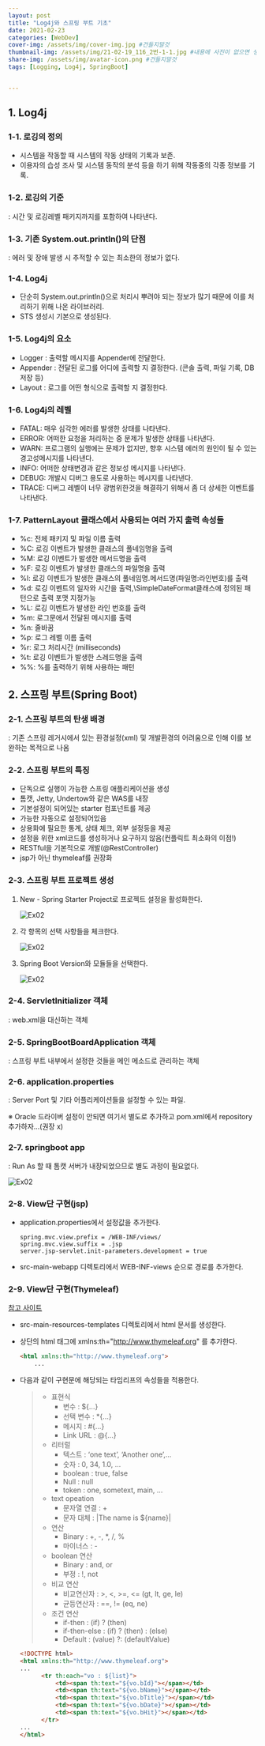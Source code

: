 ```yaml
---
layout: post
title: "Log4j와 스프링 부트 기초"
date: 2021-02-23
categories: [WebDev]
cover-img: /assets/img/cover-img.jpg #건들지말것
thumbnail-img: /assets/img/21-02-19_116_2번-1-1.jpg #내용에 사진이 없으면 생략
share-img: /assets/img/avatar-icon.png #건들지말것
tags: [Logging, Log4j, SpringBoot]


---
```


## 1. Log4j

### 1-1. 로깅의 정의

- 시스템을 작동할 때 시스템의 작동 상태의 기록과 보존.
- 이용자의 습성 조사 및 시스템 동작의 분석 등을 하기 위해 작동중의 각종 정보를 기록.

### 1-2. 로깅의 기준

: 시간 및 로깅레벨 패키지까지를 포함하여 나타낸다.

### 1-3. 기존 System.out.println()의 단점

: 에러 및 장애 발생 시 추적할 수 있는 최소한의 정보가 없다.

### 1-4. Log4j

- 단순히 System.out.println()으로 처리시 뿌려야 되는 정보가 많기 때문에 이를 처리하기 위해 나온 라이브러리.
- STS 생성시 기본으로 생성된다.

### 1-5. Log4j의 요소

- Logger : 출력할 메시지를 Appender에 전달한다.
- Appender : 전달된 로그를 어디에 출력할 지 결정한다. (콘솔 출력, 파일 기록, DB 저장 등)
- Layout : 로그를 어떤 형식으로 출력할 지 결정한다.

### 1-6. Log4j의 레벨

- FATAL: 매우 심각한 에러를 발생한 상태를 나타낸다.
- ERROR: 어떠한 요청을 처리하는 중 문제가 발생한 상태를 나타낸다. 
- WARN: 프로그램의 실행에는 문제가 없지만, 향후 시스템 에러의 원인이 될 수 있는 경고성메시지를 나타낸다.
- INFO: 어떠한 상태변경과  같은 정보성 메시지를 나타낸다.
- DEBUG: 개발시 디버그 용도로 사용하는 메시지를 나타낸다.
- TRACE: 디버그 레벨이 너무 광범위한것을 해결하기 위해서 좀 더 상세한 이벤트를 나타낸다.

### 1-7. PatternLayout 클래스에서 사용되는 여러 가지 출력 속성들

- %c: 전체 패키지 및 파일 이름 출력
- %C: 로깅 이벤트가 발생한 클래스의 풀네임명을 출력
- %M: 로깅 이벤트가 발생한 메서드명을 출력
- %F: 로깅 이벤트가 발생한 클래스의 파일명을 출력
- %l: 로깅 이벤트가 발생한 클래스의 풀네임명.메서드명(파일명:라인번호)를 출력
- %d: 로깅 이벤트의 일자와 시간을 출력,\\SimpleDateFormat클래스에 정의된 패턴으로 출력 포맷 지정가능
- %L: 로깅 이벤트가 발생한 라인 번호를 출력
- %m: 로그문에서 전달된 메시지를 출력
- %n: 줄바꿈
- %p: 로그 레벨 이름 출력
- %r: 로그 처리시간 (milliseconds)
- %t: 로깅 이벤트가 발생한 스레드명을 출력
- %%: %를 출력하기 위해 사용하는 패턴

## 2. 스프링 부트(Spring Boot)

### 2-1. 스프링 부트의 탄생 배경

: 기존 스프링 레거시에서 있는 환경설정(xml) 및 개발환경의 어려움으로 인해 이를 보완하는 목적으로 나옴

### 2-2. 스프링 부트의 특징

- 단독으로 실행이 가능한 스프링 애플리케이션을 생성
- 톰캣, Jetty, Undertow와 같은 WAS를 내장
- 기본설정이 되어있는 starter 컴포넌트를 제공
- 가능한 자동으로 설정되어있음
- 상용화에 필요한 통계, 상태 체크, 외부 설정등을 제공
- 설정을 위한 xml코드를 생성하거나 요구하지 않음(컨플릭트 최소화의 이점!)
- RESTful을 기본적으로 개발(@RestController)
- jsp가 아닌 thymeleaf를 권장화

### 2-3. 스프링 부트 프로젝트 생성

1. New - Spring Starter Project로 프로젝트 설정을 활성화한다.

   ![Ex02](/assets/img/21-02-19_116_2번-1-1.jpg)

2. 각 항목의 선택 사항들을 체크한다.

   ![Ex02](/assets/img/21-02-19_116_2번-1-2.jpg)

3. Spring Boot Version와 모듈들을 선택한다.

   ![Ex02](/assets/img/21-02-19_116_2번-1-3.jpg)

### 2-4. ServletInitializer 객체

: web.xml을 대신하는 객체

### 2-5. SpringBootBoardApplication 객체

: 스프링 부트 내부에서 설정한 것들을 메인 메소드로 관리하는 객체

### 2-6. application.properties

: Server Port 및 기타 어플리케이션들을 설정할 수 있는 파일.

※ Oracle 드라이버 설정이 안되면 여기서 별도로 추가하고 pom.xml에서 repository 추가하자...(권장 x)

### 2-7. springboot app

: Run As 할 때 톰캣 서버가 내장되었으므로 별도 과정이 필요없다.

![Ex02](/assets/img/21-02-19_116_2번-2.jpg)

### 2-8. View단 구현(jsp)

- application.properties에서 설정값을 추가한다.

  ```properties
  spring.mvc.view.prefix = /WEB-INF/views/
  spring.mvc.view.suffix = .jsp
  server.jsp-servlet.init-parameters.development = true
  ```

- src-main-webapp 디렉토리에서 WEB-INF-views 순으로 경로를 추가한다.

### 2-9. View단 구현(Thymeleaf)

<a href="https://jongminlee0.github.io/2020/03/12/thymeleaf/">참고 사이트</a>

- src-main-resources-templates 디렉토리에서 html 문서를 생성한다.

- 상단의 html 태그에 xmlns:th="http://www.thymeleaf.org" 를 추가한다.

  ```html
  <html xmlns:th="http://www.thymeleaf.org">
      ...
  ```

- 다음과 같이 구현문에 해당되는 타임리프의 속성들을 적용한다.

  > - 표현식
  >   - 변수 : ${…}
  >   - 선택 변수 : *{…}
  >   - 메시지 : #{…}
  >   - Link URL : @{…}
  > - 리터럴
  >   - 텍스트 : ‘one text’, ‘Another one’,…
  >   - 숫자 : 0, 34, 1.0, …
  >   - boolean : true, false
  >   - Null : null
  >   - token : one, sometext, main, …
  > - text opeation
  >   - 문자열 연결 : +
  >   - 문자 대체 : |The name is ${name}|
  > - 연산
  >   - Binary : +, -, *, /, %
  >   - 마이너스 : -
  > - boolean 연산
  >   - Binary : and, or
  >   - 부정 : !, not
  > - 비교 연산
  >   - 비교연산자 : >, <, >=, <= (gt, lt, ge, le)
  >   - 균등연산자 : ==, != (eq, ne)
  > - 조건 연산
  >   - if-then : (if) ? (then)
  >   - if-then-else : (if) ? (then) : (else)
  >   - Default : (value) ?: (defaultValue)

  ```html
  <!DOCTYPE html>
  <html xmlns:th="http://www.thymeleaf.org">
  ...
  		<tr th:each="vo : ${list}">
  			<td><span th:text="${vo.bId}"></span></td>
  			<td><span th:text="${vo.bName}"></span></td>
  			<td><span th:text="${vo.bTitle}"></span></td>
  			<td><span th:text="${vo.bDate}"></span></td>
  			<td><span th:text="${vo.bHit}"></span></td>
  		</tr>
  ...
  </html>
  ```

  




